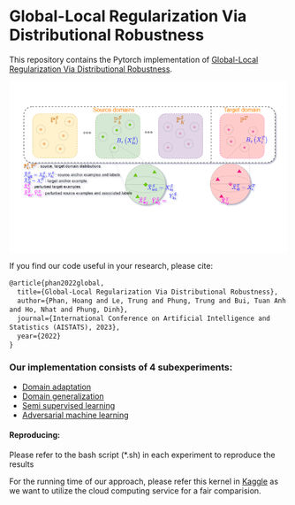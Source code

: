# Global-Local Regularization Via Distributional Robustness
This repository contains the Pytorch implementation of [Global-Local Regularization Via Distributional Robustness](https://arxiv.org/abs/2203.00553). 

<a href="url"><img src="GLOT.png" align="center"  ></a>

If you find our code useful in your research, please cite:

```
@article{phan2022global,
  title={Global-Local Regularization Via Distributional Robustness},
  author={Phan, Hoang and Le, Trung and Phung, Trung and Bui, Tuan Anh and Ho, Nhat and Phung, Dinh},
  journal={International Conference on Artificial Intelligence and Statistics (AISTATS), 2023},
  year={2022}
}
```



### Our implementation consists of 4 subexperiments:
- [Domain adaptation](da-code)
- [Domain generalization](dg-code)
- [Semi supervised learning](ssl-code)
- [Adversarial machine learning](aml-code)

#### Reproducing:
Please refer to the bash script (*.sh) in each experiment to reproduce the results

For the running time of our approach, please refer this kernel in [Kaggle](https://www.kaggle.com/warkingleo2000/ws-ssl) as we want to utilize the cloud computing service for a fair comparision. 
